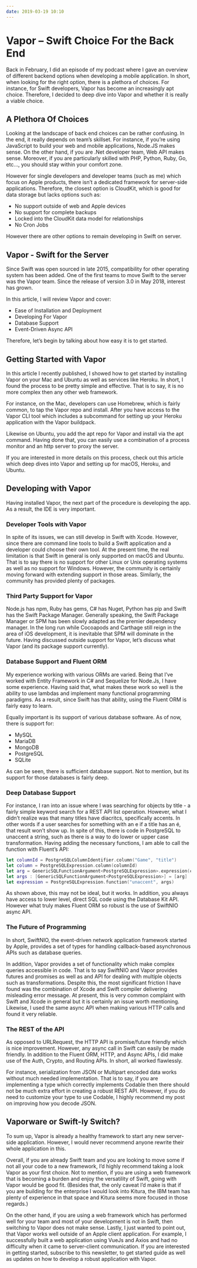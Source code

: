 ```yaml
---
date: 2019-03-19 10:10
---
```

# Vapor – Swift Choice For the Back End


Back in February, I did an episode of my podcast where I gave an overview of different backend options when developing a mobile application. In short, when looking for the right option, there is a plethora of choices. For instance, for Swift developers, Vapor has become an increasingly apt choice. Therefore, I decided to deep dive into Vapor and whether it is really a viable choice.


## A Plethora Of Choices


Looking at the landscape of back end choices can be rather confusing. In the end, it really depends on team’s skillset. For instance, if you’re using JavaScript to build your web and mobile applications, Node.JS makes sense. On the other hand, if you are .Net developer team, Web API makes sense. Moreover, if you are particularly skilled with PHP, Python, Ruby, Go, etc..., you should stay within your comfort zone. 



However for single developers and developer teams (such as me) which focus on Apple products, there isn’t a dedicated framework for server-side applications. Therefore, the closest option is CloudKit, which is good for data storage but lacks options such as:


-   No support outside of web and Apple devices
-   No support for complete backups
-   Locked into the CloudKit data model for relationships
-   No Cron Jobs 


However there are other options to remain developing in Swift on server.


## Vapor - Swift for the Server


Since Swift was open sourced in late 2015, compatibility for other operating system has been added. One of the first teams to move Swift to the server was the Vapor team. Since the release of version 3.0 in May 2018, interest has grown.



In this article, I will review Vapor and cover:


-   Ease of Installation and Deployment
-   Developing For Vapor
-   Database Support
-   Event-Driven Async API


Therefore, let’s begin by talking about how easy it is to get started.


## Getting Started with Vapor


In this article I recently published, I showed how to get started by installing Vapor on your Mac and Ubuntu as well as services like Heroku. In short, I found the process to be pretty simple and effective. That is to say, it is no more complex then any other web framework. 



For instance, on the Mac, developers can use Homebrew, which is fairly common, to tap the Vapor repo and install. After you have access to the Vapor CLI tool which includes a subcommand for setting up your Heroku application with the Vapor buildpack. 



Likewise on Ubuntu, you add the apt repo for Vapor and install via the apt command. Having done that, you can easily use a combination of a process monitor and an http server to proxy the server. 



If you are interested in more details on this process, check out this article which deep dives into Vapor and setting up for macOS, Heroku, and Ubuntu.


## Developing with Vapor


Having installed Vapor, the next part of the procedure is developing the app. As a result, the IDE is very important. 


### Developer Tools with Vapor


In spite of its issues, we can still develop in Swift with Xcode. However, since there are command line tools to build a Swift application and a developer could choose their own tool. At the present time, the real limitation is that Swift in general is only supported on macOS and Ubuntu. That is to say there is no support for other Linux or Unix operating systems as well as no support for Windows. However, the community is certainly moving forward with extending support in those areas. Similarly, the community has provided plenty of packages.


### Third Party Support for Vapor


Node.js has npm, Ruby has gems, C# has Nuget, Python has pip and Swift has the Swift Package Manager. Generally speaking, the Swift Package Manager or SPM has been slowly adapted as the premier dependency manager. In the long run while Cocoapods and Carthage still reign in the area of iOS development, it is inevitable that SPM will dominate in the future. Having discussed outside support for Vapor, let’s discuss what Vapor (and its package support currently).


### Database Support and Fluent ORM


My experience working with various ORMs are varied. Being that I’ve worked with Entity Framework in C# and Sequelize for Node.Js, I have some experience. Having said that, what makes these work so well is the ability to use lambdas and implement many functional programming paradigms. As a result, since Swift has that ability, using the Fluent ORM is fairly easy to learn.



Equally important is its support of various database software. As of now, there is support for:


-   MySQL
-   MariaDB
-   MongoDB
-   PostgreSQL
-   SQLite


As can be seen, there is sufficient database support. Not to mention, but its support for those databases is fairly deep. 


### Deep Database Support


For instance, I ran into an issue where I was searching for objects by title - a fairly simple keyword search for a REST API list operation. However, what I didn’t realize was that many titles have diacritcs, specifically accents. In other words if a user searches for something with an e if a title has an é, that result won’t show up. In spite of this, there is code in PostgreSQL to unaccent a string, such as there is a way to do lower or upper case transformation. Having adding the necessary functions, I am able to call the function with Fluent’s API:


```swift
let columnId = PostgreSQLColumnIdentifier.column("Game", "title")
let column = PostgreSQLExpression.column(columnId)
let arg = GenericSQLFunctionArgument<PostgreSQLExpression>.expression(column)
let args : [GenericSQLFunctionArgument<PostgreSQLExpression>] = [arg]
let expression = PostgreSQLExpression.function("unaccent", args)
```


As shown above, this may not be ideal, but it works. In addition, you always have access to lower level, direct SQL code using the Database Kit API. However what truly makes Fluent ORM so robust is the use of SwiftNIO async API. 


### The Future of Programming


In short, SwiftNIO, the event-driven network application framework started by Apple, provides a set of types for handling callback-based asynchronous APIs such as database queries. 





In addition, Vapor provides a set of functionality which make complex queries accessible in code. That is to say SwiftNIO and Vapor provides futures and promises as well as and API for dealing with multiple objects such as transformations. Despite this, the most significant friction I have found was the combination of Xcode and Swift compiler delivering misleading error message. At present, this is very common complaint with Swift and Xcode in general but it is certainly an issue worth mentioning. Likewise, I used the same async API when making various HTTP calls and found it very reliable. 


### The REST of the API


As opposed to URLRequest, the HTTP API is promise/future friendly which is nice improvement. However, any async call in Swift can easily be made friendly. In addition to the Fluent ORM, HTTP, and Async APIs, I did make use of the Auth, Crypto, and Routing APIs. In short, all worked flawlessly. 



For instance, serialization from JSON or Multipart encoded data works without much needed implementation. That is to say, if you are implementing a type which correctly implements Codable then there should not be much extra effort in creating a robust REST API. However, if you do need to customize your type to use Codable, I highly recommend my post on improving how you decode JSON. 


## Vaporware or Swift-ly Switch?


To sum up, Vapor is already a healthy framework to start any new server-side application. However, I would never recommend anyone rewrite their whole application in this. 



Overall, if you are already Swift team and you are looking to move some if not all your code to a new framework, I’d highly recommend taking a look Vapor as your first choice. Not to mention, if you are using a web framework that is becoming a burden and enjoy the versatility of Swift, going with Vapor would be good fit. (Besides that, the only caveat I’d make is that if you are building for the enterprise I would look into Kitura, the IBM team has plenty of experience in that space and Kitura seems more focused in those regards.)



On the other hand, if you are using a web framework which has performed well for your team and most of your development is not in Swift, then switching to Vapor does not make sense. Lastly, I just wanted to point out, that Vapor works well outside of an Apple client application. For example, I successfully built a web application using VueJs and Axios and had no difficulty when it came to server-client communication. If you are interested in getting started, subscribe to this newsletter, to get started guide as well as updates on how to develop a robust application with Vapor.